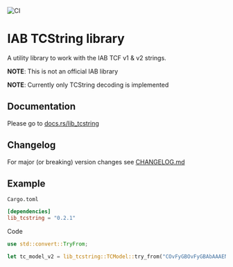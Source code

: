 ![CI](https://github.com/advancedSTORE/lib_tcstring/workflows/CI/badge.svg)

# IAB TCString library
A utility library to work with the IAB TCF v1 & v2 strings.

**NOTE**: This is not an official IAB library

**NOTE**: Currently only TCString decoding is implemented

## Documentation
Please go to [docs.rs/lib_tcstring](https://docs.rs/lib_tcstring)

## Changelog
For major (or breaking) version changes see [CHANGELOG.md](./CHANGELOG.md)

## Example
`Cargo.toml`
```toml
[dependencies]
lib_tcstring = "0.2.1"
```

Code
```rust
use std::convert::TryFrom;

let tc_model_v2 = lib_tcstring::TCModel::try_from("COvFyGBOvFyGBAbAAAENAPCAAOAAAAAAAAAAAEEUACCKAAA");
```